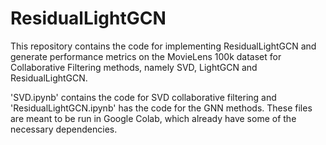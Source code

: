 # ResidualLightGCN

This repository contains the code for implementing ResidualLightGCN and generate performance metrics on the MovieLens 100k dataset for Collaborative Filtering methods, namely SVD, LightGCN and ResidualLightGCN.

'SVD.ipynb' contains the code for SVD collaborative filtering and 'ResidualLightGCN.ipynb' has the code for the GNN methods. These files are meant to be run in Google Colab, which already have some of the necessary dependencies.